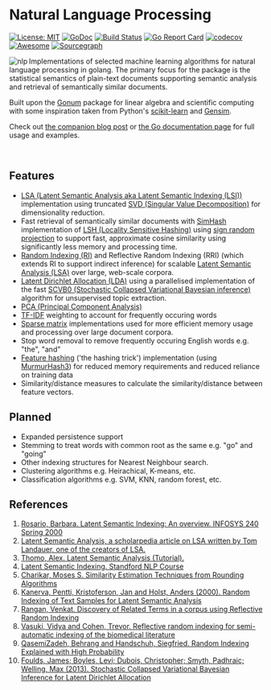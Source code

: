 # Natural Language Processing 
[![License: MIT](https://img.shields.io/badge/License-MIT-yellow.svg)](https://opensource.org/licenses/MIT) 
[![GoDoc](https://godoc.org/github.com/james-bowman/nlp?status.svg)](https://godoc.org/github.com/james-bowman/nlp) 
[![Build Status](https://travis-ci.org/james-bowman/nlp.svg?branch=master)](https://travis-ci.org/james-bowman/nlp)
[![Go Report Card](https://goreportcard.com/badge/github.com/james-bowman/nlp)](https://goreportcard.com/report/github.com/james-bowman/nlp)
[![codecov](https://codecov.io/gh/james-bowman/nlp/branch/master/graph/badge.svg)](https://codecov.io/gh/james-bowman/nlp)
[![Awesome](https://cdn.rawgit.com/sindresorhus/awesome/d7305f38d29fed78fa85652e3a63e154dd8e8829/media/badge.svg)](https://github.com/avelino/awesome-go)
[![Sourcegraph](https://sourcegraph.com/github.com/james-bowman/nlp/-/badge.svg)](https://sourcegraph.com/github.com/james-bowman/nlp?badge)


<img src="https://github.com/james-bowman/nlp/raw/master/Gophers.008.crop.png" alt="nlp" align="left" />

Implementations of selected machine learning algorithms for natural language processing in golang.  The primary focus for the package is the statistical semantics of plain-text documents supporting semantic analysis and retrieval of semantically similar documents.

Built upon the [Gonum](http://http://www.gonum.org/) package for linear algebra and scientific computing with some inspiration taken from Python's [scikit-learn](http://scikit-learn.org/stable/) and [Gensim](https://radimrehurek.com/gensim/).

Check out [the companion blog post](http://www.jamesbowman.me/post/semantic-analysis-of-webpages-with-machine-learning-in-go/) or [the Go documentation page](https://godoc.org/github.com/james-bowman/nlp) for full usage and examples.

<br clear="all"/>

## Features

* [LSA (Latent Semantic Analysis aka Latent Semantic Indexing (LSI))][LSA] implementation using truncated [SVD (Singular Value Decomposition)](https://en.wikipedia.org/wiki/Singular-value_decomposition) for dimensionality reduction.
* Fast retrieval of semantically similar documents with [SimHash](https://en.wikipedia.org/wiki/SimHash) implementation of [LSH (Locality Sensitive Hashing)](https://en.wikipedia.org/wiki/Locality-sensitive_hashing) using [sign random projection](https://en.wikipedia.org/wiki/Locality-sensitive_hashing#Random_projection) to support fast, approximate cosine similarity using significantly less memory and processing time.
* [Random Indexing (RI)](https://en.wikipedia.org/wiki/Random_indexing) and Reflective Random Indexing (RRI) (which extends RI to support indirect inference) for scalable [Latent Semantic Analysis (LSA)][LSA] over large, web-scale corpora.
* [Latent Dirichlet Allocation (LDA)](https://en.wikipedia.org/wiki/Latent_Dirichlet_allocation) using a parallelised implementation of the fast [SCVB0 (Stochastic Collapsed Variational Bayesian inference)][SCVB0] algorithm for unsupervised topic extraction. 
* [PCA (Principal Component Analysis)](https://en.wikipedia.org/wiki/Principal_component_analysis)
* [TF-IDF](https://en.wikipedia.org/wiki/Tf%E2%80%93idf) weighting to account for frequently occuring words
* [Sparse matrix](http://github.com/james-bowman/sparse) implementations used for more efficient memory usage and processing over large document corpora.
* Stop word removal to remove frequently occuring English words e.g. "the", "and"
* [Feature hashing](https://en.wikipedia.org/wiki/Feature_hashing) ('the hashing trick') implementation (using [MurmurHash3](http://github.com/spaolacci/murmur3)) for reduced memory requirements and reduced reliance on training data
* Similarity/distance measures to calculate the similarity/distance between feature vectors.

## Planned

* Expanded persistence support
* Stemming to treat words with common root as the same e.g. "go" and "going"
* Other indexing structures for Nearest Neighbour search.
* Clustering algorithms e.g. Heirachical, K-means, etc.
* Classification algorithms e.g. SVM, KNN, random forest, etc.

## References

1. [Rosario, Barbara. Latent Semantic Indexing: An overview. INFOSYS 240 Spring 2000](http://people.ischool.berkeley.edu/~rosario/projects/LSI.pdf)
1. [Latent Semantic Analysis, a scholarpedia article on LSA written by Tom Landauer, one of the creators of LSA.](http://www.scholarpedia.org/article/Latent_semantic_analysis)
1. [Thomo, Alex. Latent Semantic Analysis (Tutorial).](http://webhome.cs.uvic.ca/~thomo/svd.pdf)
1. [Latent Semantic Indexing. Standford NLP Course](http://nlp.stanford.edu/IR-book/html/htmledition/latent-semantic-indexing-1.html)
1. [Charikar, Moses S. Similarity Estimation Techniques from Rounding Algorithms](https://www.cs.princeton.edu/courses/archive/spr04/cos598B/bib/CharikarEstim.pdf)
1. [Kanerva, Pentti, Kristoferson, Jan and Holst, Anders (2000). Random Indexing of Text Samples for Latent Semantic Analysis](http://citeseerx.ist.psu.edu/viewdoc/download?doi=10.1.1.4.6523&rep=rep1&type=pdf)
1. [Rangan, Venkat. Discovery of Related Terms in a corpus using Reflective Random Indexing](https://www.umiacs.umd.edu/~oard/desi4/papers/rangan.pdf)
1. [Vasuki, Vidya and Cohen, Trevor. Reflective random indexing for semi-automatic indexing of the biomedical literature](https://ac.els-cdn.com/S1532046410000481/1-s2.0-S1532046410000481-main.pdf?_tid=f31f92e8-028a-11e8-8c31-00000aab0f6c&acdnat=1516965824_e24a804445fff1744281ca6f5898a3a4)
1. [QasemiZadeh, Behrang and Handschuh, Siegfried. Random Indexing Explained with High Probability](http://pars.ie/publications/papers/pre-prints/random-indexing-dr-explained.pdf)
1. [Foulds, James; Boyles, Levi; Dubois, Christopher; Smyth, Padhraic; Welling, Max (2013). Stochastic Collapsed Variational Bayesian Inference for Latent Dirichlet Allocation][SCVB0]

<!--
1. [Geva, Shlomo & De Vries, Christopher M (2011). TOPSIG : Topology Preserving Document Signatures.](https://eprints.qut.edu.au/43451/4/43451.pdf)
-->

[LSA]: https://en.wikipedia.org/wiki/Latent_semantic_analysis
[SCVB0]: https://arxiv.org/pdf/1305.2452
